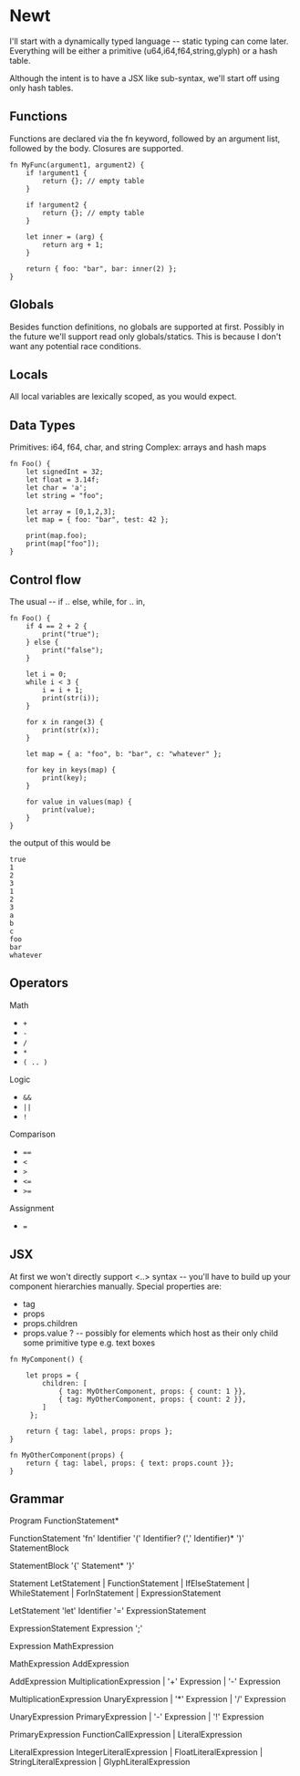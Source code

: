 # Newt

I'll start with a dynamically typed language -- static typing can come later.  
Everything will be either a primitive (u64,i64,f64,string,glyph) or a hash table.

Although the intent is to have a JSX like sub-syntax, we'll start off using only
hash tables.

## Functions
Functions are declared via the fn keyword, followed by an argument list, followed by the body.
Closures are supported.

```
fn MyFunc(argument1, argument2) {
    if !argument1 {
        return {}; // empty table
    }

    if !argument2 {
        return {}; // empty table
    }

    let inner = (arg) {
        return arg + 1;
    }

    return { foo: "bar", bar: inner(2) };
}
```

## Globals

Besides function definitions, no globals are supported at first.  Possibly in the future we'll support read only globals/statics.
This is because I don't want any potential race conditions.

## Locals

All local variables are lexically scoped, as you would expect.

## Data Types

Primitives: i64, f64, char, and string
Complex: arrays and hash maps

```
fn Foo() {
    let signedInt = 32;
    let float = 3.14f;
    let char = 'a';
    let string = "foo";

    let array = [0,1,2,3];
    let map = { foo: "bar", test: 42 };

    print(map.foo);
    print(map["foo"]);
}
```

## Control flow

The usual -- if .. else, while, for .. in, 

```
fn Foo() {
    if 4 == 2 + 2 {
        print("true");
    } else {
        print("false");
    }

    let i = 0;
    while i < 3 {
        i = i + 1;
        print(str(i));
    }

    for x in range(3) {
        print(str(x));
    }

    let map = { a: "foo", b: "bar", c: "whatever" };

    for key in keys(map) {
        print(key); 
    }

    for value in values(map) {
        print(value);
    }
}
```

the output of this would be

```
true
1
2
3
1
2
3
a
b
c
foo
bar
whatever
```

## Operators

Math
* `+`
* `-`
* `/`
* `*`
* `( .. )`

Logic
* `&&`
* `||`
* `!`

Comparison
* `==`
* `<`
* `>`
* `<=`
* `>=`

Assignment
* `=`


## JSX

At first we won't directly support <..> syntax -- you'll have to build up your component hierarchies manually.
Special properties are:

* tag
* props
* props.children
* props.value ? -- possibly for elements which host as their only child some primitive type e.g. text boxes

```
fn MyComponent() {
    
    let props = {
        children: [
            { tag: MyOtherComponent, props: { count: 1 }},
            { tag: MyOtherComponent, props: { count: 2 }},
        ]
     };

    return { tag: label, props: props };
}

fn MyOtherComponent(props) {
    return { tag: label, props: { text: props.count }};
}
```


## Grammar

Program
	FunctionStatement*
	
FunctionStatement
	'fn' Identifier '(' Identifier? (',' Identifier)* ')' StatementBlock
	
StatementBlock
	'{' Statement* '}'
	
Statement
	LetStatement
	| FunctionStatement
	| IfElseStatement
	| WhileStatement
	| ForInStatement
	| ExpressionStatement
	
LetStatement
	'let' Identifier '=' ExpressionStatement
	
ExpressionStatement
	Expression ';'
	
Expression
	MathExpression
	
MathExpression
	AddExpression
	
AddExpression
	MultiplicationExpression
	| '+' Expression
	| '-' Expression
	
MultiplicationExpression
	UnaryExpression
	| '*' Expression
	| '/' Expression
	
UnaryExpression
	PrimaryExpression
	| '-' Expression
	| '!' Expression
	
PrimaryExpression
	FunctionCallExpression
	| LiteralExpression
	
LiteralExpression
	IntegerLiteralExpression
	| FloatLiteralExpression
	| StringLiteralExpression
	| GlyphLiteralExpression